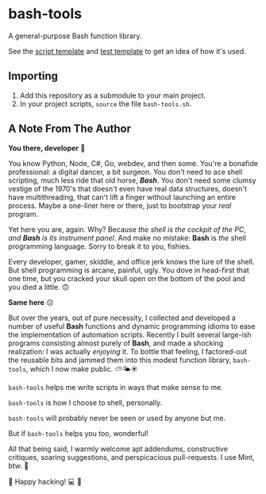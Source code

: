 # bash-tools

A general-purpose Bash function library.

See the [script template](./src/__script_template.sh) and [test template](./test/__test_template.sh) to get an idea of how it's used.

## Importing

1. Add this repository as a submodule to your main project.
2. In your project scripts, `source` the file `bash-tools.sh`.

## A Note From The Author

**You there, developer** 🫵

You know Python, Node, C#, Go, webdev, and then some.  You're a bonafide professional: a digital dancer, a bit surgeon.  You don't need to ace shell scripting, much less ride that old horse, ***Bash***.  You don't need some clumsy vestige of the 1970's that doesn't even have real data structures, doesn't have multithreading, that can't lift a finger without launching an entire process.  Maybe a one-liner here or there, just to bootstrap your _real_ program.

Yet here you are, again.  Why?  Because *the shell is the cockpit of the PC, and **Bash** is its instrument panel*.  And make no mistake: **Bash** is *the* shell programming language.  Sorry to break it to you, fishies.

Every developer, gamer, skiddie, and office jerk knows the lure of the shell.  But shell programming is arcane, painful, ugly.  You dove in head-first that one time, but you cracked your skull open on the bottom of the pool and you died a little. 🙃

**Same here** 😔

But over the years, out of pure necessity, I collected and developed a number of useful **Bash** functions and dynamic programming idioms to ease the implementation of automation scripts.  Recently I built several large-ish programs consisting almost purely of **Bash**, and made a shocking realization: I was actually *enjoying* it.  To bottle that feeling, I factored-out the reusable bits and jammed them into this modest function library, `bash-tools`, which I now make public. ⛅️🌤️☀️

`bash-tools` helps me write scripts in ways that make sense to me.

`bash-tools` is how I choose to shell, personally.

`bash-tools` will probably never be seen or used by anyone but me.

But if `bash-tools` helps you too, wonderful!

All that being said, I warmly welcome apt addendums, constructive critiques, soaring suggestions, and perspicacious pull-requests. I use Mint, btw. 🍃

🙏 Happy hacking! 💻 🌃
